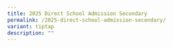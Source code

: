 ```yaml
---
title: 2025 Direct School Admission Secondary
permalink: /2025-direct-school-admission-secondary/
variant: tiptap
description: ""
---
```


